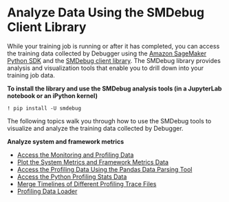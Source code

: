 # Analyze Data Using the SMDebug Client Library<a name="debugger-analyze-data"></a>

While your training job is running or after it has completed, you can access the training data collected by Debugger using the [Amazon SageMaker Python SDK](https://sagemaker.readthedocs.io) and the [SMDebug client library](https://github.com/awslabs/sagemaker-debugger/)\. The SMDebug library provides analysis and visualization tools that enable you to drill down into your training job data\.

**To install the library and use the SMDebug analysis tools \(in a JupyterLab notebook or an iPython kernel\)**

```
! pip install -U smdebug
```

The following topics walk you through how to use the SMDebug tools to visualize and analyze the training data collected by Debugger\.

**Analyze system and framework metrics**
+ [Access the Monitoring and Profiling Data](debugger-analyze-data-profiling.md)
+ [Plot the System Metrics and Framework Metrics Data](debugger-access-data-profiling-default-plot.md)
+ [Access the Profiling Data Using the Pandas Data Parsing Tool](debugger-access-data-profiling-pandas-frame.md)
+ [Access the Python Profiling Stats Data](debugger-access-data-python-profiling.md)
+ [Merge Timelines of Different Profiling Trace Files](debugger-merge-timeline.md)
+ [Profiling Data Loader](debugger-data-loading-time.md)